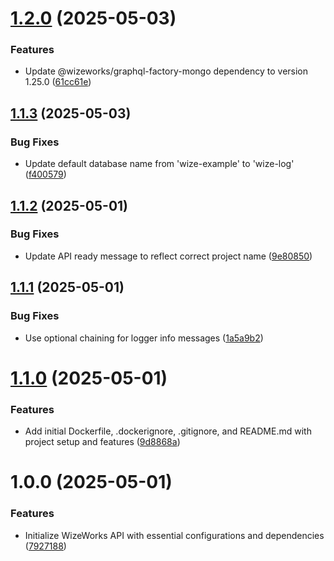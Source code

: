 # [1.2.0](https://github.com/wize-works/wize-log/compare/v1.1.3...v1.2.0) (2025-05-03)


### Features

* Update @wizeworks/graphql-factory-mongo dependency to version 1.25.0 ([61cc61e](https://github.com/wize-works/wize-log/commit/61cc61eec4bdefa4eed66c8dcfae4df5becbc8de))

## [1.1.3](https://github.com/wize-works/wize-log/compare/v1.1.2...v1.1.3) (2025-05-03)


### Bug Fixes

* Update default database name from 'wize-example' to 'wize-log' ([f400579](https://github.com/wize-works/wize-log/commit/f4005793a3f2ade6fe4133649741e96c4e52cfda))

## [1.1.2](https://github.com/wize-works/wize-log/compare/v1.1.1...v1.1.2) (2025-05-01)


### Bug Fixes

* Update API ready message to reflect correct project name ([9e80850](https://github.com/wize-works/wize-log/commit/9e80850d00b17b99b11dab826a2fb35a7f43a7b9))

## [1.1.1](https://github.com/wize-works/wize-log/compare/v1.1.0...v1.1.1) (2025-05-01)


### Bug Fixes

* Use optional chaining for logger info messages ([1a5a9b2](https://github.com/wize-works/wize-log/commit/1a5a9b2b4381fdf2bdd0c8735a351f0e2ff39384))

# [1.1.0](https://github.com/wize-works/wize-log/compare/v1.0.0...v1.1.0) (2025-05-01)


### Features

* Add initial Dockerfile, .dockerignore, .gitignore, and README.md with project setup and features ([9d8868a](https://github.com/wize-works/wize-log/commit/9d8868ab0c656d675fa9dac9f711f2911ee7ec14))

# 1.0.0 (2025-05-01)


### Features

* Initialize WizeWorks API with essential configurations and dependencies ([7927188](https://github.com/wize-works/wize-log/commit/792718800c26a5fa7a6d8bbe96c18d14a8f0be7c))
